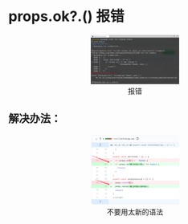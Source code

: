 <h1>props.ok?.() 报错</h1>
<div align="center">
    <img src="./img/props/01props报错.png" width=35% />
    <div>报错</div>
</div>


<h2>解决办法：</h2> 
<div align="center">
    <img src="./img/props/02props解决方法.png" width=35% />
      <div>不要用太新的语法</div>
</div>


